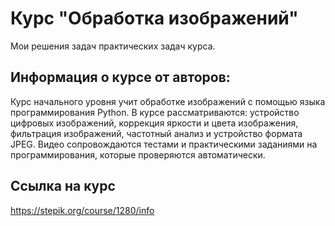 # Курс "Обработка изображений"
Мои решения задач практических задач курса.

## Информация о курсе от авторов:
Курс начального уровня учит обработке изображений с помощью языка программирования Python. В курсе рассматриваются: устройство цифровых изображений, коррекция яркости и цвета изображения, фильтрация изображений, частотный анализ и устройство формата JPEG. Видео сопровождаются тестами и практическими заданиями на программирования, которые проверяются автоматически.

## Ссылка на курс
https://stepik.org/course/1280/info